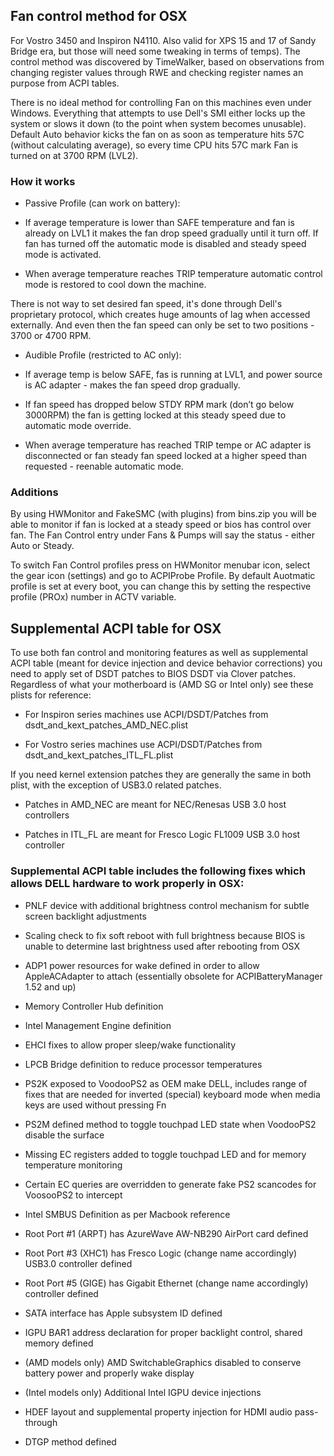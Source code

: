              
## Fan control method for OSX

For Vostro 3450 and Inspiron N4110. Also valid for XPS 15 and 17 of Sandy Bridge era, but those will need some tweaking in terms of temps). The control method was discovered by TimeWalker, based on observations from changing register values through RWE and checking register names an purpose from ACPI tables.

There is no ideal method for controlling Fan on this machines even under Windows. Everything that attempts to use Dell's SMI either locks up the system or slows it down (to the point when system becomes unusable). Default Auto behavior kicks the fan on as soon as temperature hits 57C (without calculating average), so every time CPU hits 57C mark Fan is turned on at 3700 RPM (LVL2).

### How it works

* Passive Profile (can work on battery):
- If average temperature is lower than SAFE temperature and fan is already on LVL1 it makes the fan drop speed gradually until it turn off. If fan has turned off the automatic mode is disabled and steady speed mode is activated. 

- When average temperature reaches TRIP temperature automatic control mode is restored to cool down the machine.

There is not way to set desired fan speed, it's done through Dell's proprietary protocol, which creates huge amounts of lag when accessed externally. And even then the fan speed can only be set to two positions - 3700 or 4700 RPM.

* Audible Profile (restricted to AC only):
- If average temp is below SAFE, fas is running at LVL1, and power source is AC adapter - makes the fan speed drop gradually.

- If fan speed has dropped below STDY RPM mark (don’t go below 3000RPM) the fan is getting locked at this steady speed due to automatic mode override.

- When average temperature has reached TRIP tempe or AC adapter is disconnected or fan steady fan speed locked at a higher speed than requested - reenable automatic mode.


### Additions

By using HWMonitor and FakeSMC (with plugins) from bins.zip you will be able to monitor if fan is locked at a steady speed or bios has control over fan. 
The Fan Control entry under Fans & Pumps will say the status - either Auto or Steady.

To switch Fan Control profiles press on HWMonitor menubar icon, select the gear icon (settings) and go to ACPIProbe Profile. By default Auotmatic profile is set at every boot, you can change this by setting the respective profile (PROx) number in ACTV variable.


## Supplemental ACPI table for OSX 

To use both fan control and monitoring features as well as supplemental ACPI table (meant for device injection and device behavior corrections) you need to apply set of DSDT patches to BIOS DSDT via Clover patches. Regardless of what your motherboard is (AMD SG or Intel only) see these plists for reference:

* For Inspiron series machines use ACPI/DSDT/Patches from dsdt_and_kext_patches_AMD_NEC.plist

* For Vostro series machines use ACPI/DSDT/Patches from dsdt_and_kext_patches_ITL_FL.plist 

If you need kernel extension patches they are generally the same in both plist, with the exception of USB3.0 related patches. 

* Patches in AMD_NEC are meant for NEC/Renesas USB 3.0 host controllers 

* Patches in ITL_FL are meant for Fresco Logic FL1009 USB 3.0 host controller


### Supplemental ACPI table includes the following fixes which allows DELL hardware to work properly in OSX:

- PNLF device with additional brightness control mechanism for subtle screen backlight adjustments

- Scaling check to fix soft reboot with full brightness because BIOS is unable to determine last brightness used after rebooting from OSX

- ADP1 power resources for wake defined in order to allow AppleACAdapter to attach (essentially obsolete for ACPIBatteryManager 1.52 and up)

- Memory Controller Hub definition 

- Intel Management Engine definition

- EHCI fixes to allow proper sleep/wake functionality

- LPCB Bridge definition to reduce processor temperatures

- PS2K exposed to VoodooPS2 as OEM make DELL, includes range of fixes that are needed for inverted (special) keyboard mode when media keys are used without pressing Fn

- PS2M defined method to toggle touchpad LED state when VoodooPS2 disable the surface

- Missing EC registers added to toggle touchpad LED and for memory temperature monitoring

- Certain EC queries are overridden to generate fake PS2 scancodes for VoosooPS2 to intercept

- Intel SMBUS Definition as per Macbook reference

- Root Port #1 (ARPT) has AzureWave AW-NB290 AirPort card defined

- Root Port #3 (XHC1) has Fresco Logic (change name accordingly) USB3.0 controller defined

- Root Port #5 (GIGE) has Gigabit Ethernet (change name accordingly) controller defined

- SATA interface has Apple subsystem ID defined

- IGPU BAR1 address declaration for proper backlight control, shared memory defined

- (AMD models only) AMD SwitchableGraphics disabled to conserve battery power and properly wake display

- (Intel models only) Additional Intel IGPU device injections

- HDEF layout and supplemental property injection for HDMI audio pass-through

- DTGP method defined
